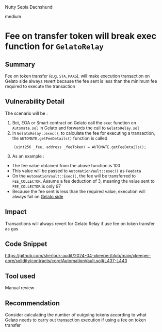 Nutty Sepia Dachshund

medium

# Fee on transfer token will break exec function for `GelatoRelay`

## Summary

Fee on token transfer (e.g. `STA`, `PAXG`), will make execution transaction on Gelato side always revert because the fee sent is less than the minimum fee required to execute the transaction

## Vulnerability Detail

The scenario will be :

1. Bot, EOA or Smart contract on Gelato call the `exec` function on `Automate.sol` in Gelato and forwards the call to `GelatoRelay.sol`
2. In `GelatoRelay::exec()`, to calculate the fee for executing a transaction, the `AUTOMATE.getFeeDetails()` function is called.

```solidity
    (uint256 _fee, address _feeToken) = AUTOMATE.getFeeDetails();
```

3. As an example :
- The fee value obtained from the above function is 100
- This value will be passed to `AutomationVault::exec()` as `Feedata`
- On the `AutomationVault::Exec()`, the fee will be transferred to `FEE_COLLECTOR`. Assume a fee deduction of 3, meaning the value sent to `FEE_COLLECTOR` is only 97
- Because the fee sent is less than the required value, execution will always fail on [Gelato side](https://github.com/gelatodigital/automate/blob/c29b663bbbd6542ffdc164cea6e4db6d663d30dd/contracts/Automate.sol#L69-L115)

## Impact

Transactions will always revert for Gelato Relay if use fee on token transfer as gas

## Code Snippet

https://github.com/sherlock-audit/2024-04-xkeeper/blob/main/xkeeper-core/solidity/contracts/core/AutomationVault.sol#L437-L443

## Tool used

Manual review

## Recommendation

Consider calculating the number of outgoing tokens according to what Gelato needs to carry out transaction execution if using a fee on token transfer